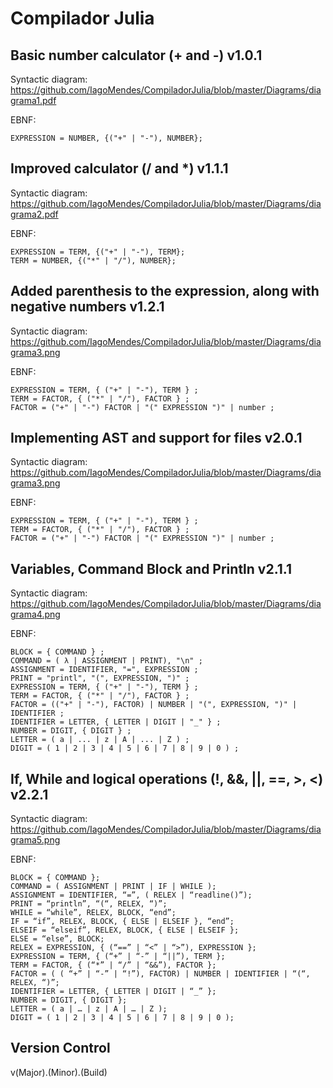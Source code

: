 # Compilador Julia

## Basic number calculator (+ and -) v1.0.1

Syntactic diagram: https://github.com/IagoMendes/CompiladorJulia/blob/master/Diagrams/diagrama1.pdf

EBNF:

    EXPRESSION = NUMBER, {("+" | "-"), NUMBER};


## Improved calculator (/ and *) v1.1.1

Syntactic diagram: https://github.com/IagoMendes/CompiladorJulia/blob/master/Diagrams/diagrama2.pdf

EBNF:

    EXPRESSION = TERM, {("+" | "-"), TERM};
    TERM = NUMBER, {("*" | "/"), NUMBER};


## Added parenthesis to the expression, along with negative numbers v1.2.1

Syntactic diagram: https://github.com/IagoMendes/CompiladorJulia/blob/master/Diagrams/diagrama3.png

EBNF:

    EXPRESSION = TERM, { ("+" | "-"), TERM } ;
    TERM = FACTOR, { ("*" | "/"), FACTOR } ;
    FACTOR = ("+" | "-") FACTOR | "(" EXPRESSION ")" | number ;


## Implementing AST and support for files v2.0.1

Syntactic diagram: https://github.com/IagoMendes/CompiladorJulia/blob/master/Diagrams/diagrama3.png

EBNF:

    EXPRESSION = TERM, { ("+" | "-"), TERM } ;
    TERM = FACTOR, { ("*" | "/"), FACTOR } ;
    FACTOR = ("+" | "-") FACTOR | "(" EXPRESSION ")" | number ;


## Variables, Command Block and Println v2.1.1

Syntactic diagram: https://github.com/IagoMendes/CompiladorJulia/blob/master/Diagrams/diagrama4.png

EBNF:

    BLOCK = { COMMAND } ;
    COMMAND = ( λ | ASSIGNMENT | PRINT), "\n" ;
    ASSIGNMENT = IDENTIFIER, "=", EXPRESSION ;
    PRINT = "printl", "(", EXPRESSION, ")" ;
    EXPRESSION = TERM, { ("+" | "-"), TERM } ;
    TERM = FACTOR, { ("*" | "/"), FACTOR } ;
    FACTOR = (("+" | "-"), FACTOR) | NUMBER | "(", EXPRESSION, ")" | IDENTIFIER ;
    IDENTIFIER = LETTER, { LETTER | DIGIT | "_" } ;
    NUMBER = DIGIT, { DIGIT } ;
    LETTER = ( a | ... | z | A | ... | Z ) ;
    DIGIT = ( 1 | 2 | 3 | 4 | 5 | 6 | 7 | 8 | 9 | 0 ) ;


## If, While and logical operations (!, &&, ||, ==, >, <) v2.2.1

Syntactic diagram: https://github.com/IagoMendes/CompiladorJulia/blob/master/Diagrams/diagrama5.png

EBNF:

    BLOCK = { COMMAND };
    COMMAND = ( ASSIGNMENT | PRINT | IF | WHILE );
    ASSIGNMENT = IDENTIFIER, “=”, ( RELEX | “readline()”);
    PRINT = “println”, “(“, RELEX, “)”;
    WHILE = “while”, RELEX, BLOCK, “end”;
    IF = “if”, RELEX, BLOCK, { ELSE | ELSEIF }, “end”;
    ELSEIF = “elseif”, RELEX, BLOCK, { ELSE | ELSEIF };
    ELSE = “else”, BLOCK;
    RELEX = EXPRESSION, { (“==” | “<” | “>”), EXPRESSION };
    EXPRESSION = TERM, { (“+” | “-” | “||”), TERM };
    TERM = FACTOR, { (“*” | “/” | “&&”), FACTOR };
    FACTOR = ( ( “+” | “-” | “!”), FACTOR) | NUMBER | IDENTIFIER | “(“, RELEX, “)”;
    IDENTIFIER = LETTER, { LETTER | DIGIT | “_” };
    NUMBER = DIGIT, { DIGIT };
    LETTER = ( a | … | z | A | … | Z );
    DIGIT = ( 1 | 2 | 3 | 4 | 5 | 6 | 7 | 8 | 9 | 0 );


## Version Control
v(Major).(Minor).(Build)
